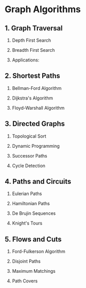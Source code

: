 # Graph Algorithms

## 1. Graph Traversal

1. Depth First Search

2. Breadth First Search

3. Applications:

## 2. Shortest Paths

1. Bellman-Ford Algorithm

2. Dijkstra's Algorithm

3. Floyd-Warshall Algorithm

## 3. Directed Graphs

1. Topological Sort

2. Dynamic Programming

3. Successor Paths

4. Cycle Detection

## 4. Paths and Circuits

1. Eulerian Paths

2. Hamiltonian Paths

3. De Brujin Sequences

4. Knight's Tours

## 5. Flows and Cuts

1. Ford-Fulkerson Algorithm

2. Disjoint Paths

3. Maximum Matchings

4. Path Covers
